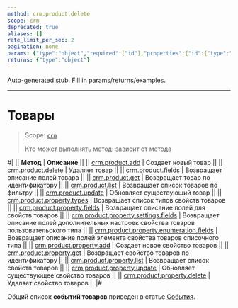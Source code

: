 ```yaml
---
method: crm.product.delete
scope: crm
deprecated: true
aliases: []
rate_limit_per_sec: 2
pagination: none
params: {"type":"object","required":["id"],"properties":{"id":{"type":"integer"}}}
returns: {"type":"object"}
---
```


Auto-generated stub. Fill in params/returns/examples.

---

# Товары

> Scope: [`crm`](../../../scopes/permissions.md)
>
> Кто может выполнять метод: зависит от метода

#|
|| **Метод** | **Описание** ||
|| [crm.product.add](./crm-product-add.md) | Создает новый товар ||
|| [crm.product.delete](./crm-product-delete.md) | Удаляет товар ||
|| [crm.product.fields](./crm-product-fields.md) | Возвращает описание полей товара ||
|| [crm.product.get](./crm-product-get.md) | Возвращает товар по идентификатору ||
|| [crm.product.list](./crm-product-list.md) | Возвращает список товаров по фильтру ||
|| [crm.product.update](./crm-product-update.md) | Обновляет существующий товар ||
|| [crm.product.property.types](./crm-product-property-types.md) | Возвращает список типов свойств товаров ||
|| [crm.product.property.fields](./crm-product-property-fields.md) | Возвращает описание полей для свойств товаров ||
|| [crm.product.property.settings.fields](./crm-product-property-settings-fields.md) | Возвращает описание полей дополнительных настроек свойства товаров пользовательского типа ||
|| [crm.product.property.enumeration.fields](./crm-product-property-enumeration-fields.md) | Возвращает описание полей элемента свойства товаров списочного типа ||
|| [crm.product.property.add](./crm-product-property-add.md) | Создает новое свойство товаров ||
|| [crm.product.property.get](./crm-product-property-get.md) | Возвращает свойство товаров по идентификатору ||
|| [crm.product.property.list](./crm-product-property-list.md) | Возвращает список свойств товаров ||
|| [crm.product.property.update](./crm-product-property-update.md) | Обновляет существующее свойство товаров ||
|| [crm.product.property.delete](./crm-product-property-delete.md) | Удаляет свойство товаров ||
|#

Общий список **событий товаров** приведен в статье [События](./events-custom/index.md).
